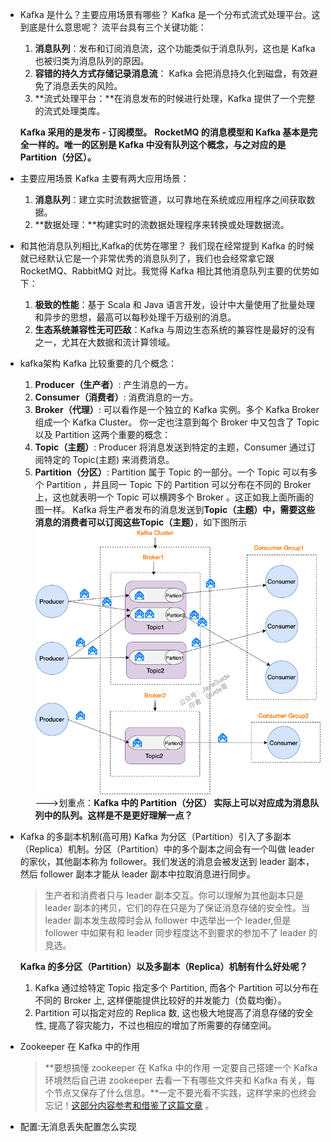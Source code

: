 - Kafka 是什么？主要应用场景有哪些？
  Kafka 是一个分布式流式处理平台。这到底是什么意思呢？
  流平台具有三个关键功能：
  1. **消息队列**：发布和订阅消息流，这个功能类似于消息队列，这也是 Kafka 也被归类为消息队列的原因。
  2. **容错的持久方式存储记录消息流**： Kafka 会把消息持久化到磁盘，有效避免了消息丢失的风险。
  3. **流式处理平台：**在消息发布的时候进行处理，Kafka 提供了一个完整的流式处理类库。
  
  **Kafka 采用的是发布 - 订阅模型。**
  **RocketMQ 的消息模型和 Kafka 基本是完全一样的。唯一的区别是 Kafka 中没有队列这个概念，与之对应的是 Partition（分区）。**
- 主要应用场景
  Kafka 主要有两大应用场景：
  1. **消息队列**：建立实时流数据管道，以可靠地在系统或应用程序之间获取数据。
  2. **数据处理：**构建实时的流数据处理程序来转换或处理数据流。
- 和其他消息队列相比,Kafka的优势在哪里？
  我们现在经常提到 Kafka 的时候就已经默认它是一个非常优秀的消息队列了，我们也会经常拿它跟 RocketMQ、RabbitMQ 对比。我觉得 Kafka 相比其他消息队列主要的优势如下：
  1. **极致的性能**：基于 Scala 和 Java 语言开发，设计中大量使用了批量处理和异步的思想，最高可以每秒处理千万级别的消息。
  2. **生态系统兼容性无可匹敌**：Kafka 与周边生态系统的兼容性是最好的没有之一，尤其在大数据和流计算领域。
- kafka架构
  Kafka 比较重要的几个概念：
  1. **Producer（生产者）**: 产生消息的一方。
  2. **Consumer（消费者）**: 消费消息的一方。
  3.  **Broker（代理）**: 可以看作是一个独立的 Kafka 实例。多个 Kafka Broker 组成一个 Kafka Cluster。
  你一定也注意到每个 Broker 中又包含了 Topic 以及 Partition 这两个重要的概念：
  4. **Topic（主题）**: Producer 将消息发送到特定的主题，Consumer 通过订阅特定的 Topic(主题) 来消费消息。
  5. **Partition（分区）**: Partition 属于 Topic 的一部分。一个 Topic 可以有多个 Partition ，并且同一 Topic 下的 Partition 可以分布在不同的 Broker 上，这也就表明一个 Topic 可以横跨多个 Broker 。这正如我上面所画的图一样。
  Kafka 将生产者发布的消息发送到**Topic（主题）**中，需要这些消息的消费者可以订阅这些**Topic（主题）**，如下图所示
  ![image.png](../assets/image_1656332366658_0.png)
  --->划重点：**Kafka 中的 Partition（分区） 实际上可以对应成为消息队列中的队列。这样是不是更好理解一点？**
- Kafka 的多副本机制(高可用)
  Kafka 为分区（Partition）引入了多副本（Replica）机制。分区（Partition）中的多个副本之间会有一个叫做 leader 的家伙，其他副本称为 follower。我们发送的消息会被发送到 leader 副本，然后 follower 副本才能从 leader 副本中拉取消息进行同步。
  
  >生产者和消费者只与 leader 副本交互。你可以理解为其他副本只是 leader 副本的拷贝，它们的存在只是为了保证消息存储的安全性。当 leader 副本发生故障时会从 follower 中选举出一个 leader,但是 follower 中如果有和 leader 同步程度达不到要求的参加不了 leader 的竞选。
  
  **Kafka 的多分区（Partition）以及多副本（Replica）机制有什么好处呢？**
  1. Kafka 通过给特定 Topic 指定多个 Partition, 而各个 Partition 可以分布在不同的 Broker 上, 这样便能提供比较好的并发能力（负载均衡）。
  2. Partition 可以指定对应的 Replica 数, 这也极大地提高了消息存储的安全性, 提高了容灾能力，不过也相应的增加了所需要的存储空间。
- Zookeeper 在 Kafka 中的作用
  >**要想搞懂 zookeeper 在 Kafka 中的作用 一定要自己搭建一个 Kafka 环境然后自己进 zookeeper 去看一下有哪些文件夹和 Kafka 有关，每个节点又保存了什么信息。**一定不要光看不实践，这样学来的也终会忘记！[这部分内容参考和借鉴了这篇文章](https://www.jianshu.com/p/a036405f989c) 。
- 配置:无消息丢失配置怎么实现
